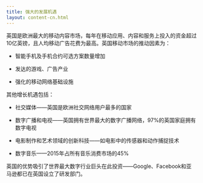 ```yaml
---
title: 强大的发展机遇 
layout: content-cn.html
---
```


英国是欧洲最大的移动内容市场，每年在移动应用、内容和服务上投入的资金超过10亿英镑，且人均移动广告花费为最高。英国移动市场的推动因素为：

-	智能手机及手机合约可选方案数量增加

-	发达的游戏、广告产业

-   强化的移动网络基础设施

其他增长机遇包括： 

-	社交媒体——英国是欧洲社交网络用户最多的国家

-	数字广播和电视——英国拥有世界最大的数字广播网络，97%的英国家庭拥有数字电视

-	电影制作和艺术领域的创新科技——如电影中的传感器和动作捕捉技术

-	数字音乐——2015年占所有音乐消费市场的45%

英国的优势吸引了世界最大数字行业巨头在此投资——Google、Facebook和亚马逊都已在英国设立了研发部门。